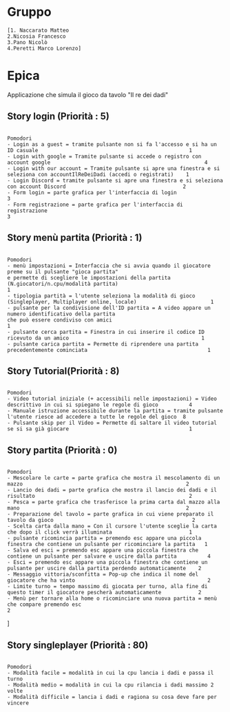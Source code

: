 # Gruppo
    [1. Naccarato Matteo
    2.Nicosia Francesco
    3.Pano Nicolò
    4.Peretti Marco Lorenzo]

# Epica

Applicazione che simula il gioco da tavolo "Il re dei dadi"

## Story login (Priorità : 5)
                                                                                                                                Pomodori
    - Login as a guest = tramite pulsante non si fa l'accesso e si ha un ID casuale                                                 1
    - Login with google = Tramite pulsante si accede o registro con account google                                                  4
    - Login with our account = Tramite pulsante si apre una finestra e si seleziona con accountIlReDeiDadi (accedi o registrati)    1
    - Login Discord = tramite pulsante si apre una finestra e si seleziona con account Discord                                      2
    - Form login = parte grafica per l'interfaccia di login                                                                         3
    - Form registrazione = parte grafica per l'interfaccia di registrazione                                                         3


## Story menù partita (Priorità : 1)
                                                                                                                                Pomodori   
    - menù impostazioni = Interfaccia che si avvia quando il giocatore preme su il pulsante "gioca partita" 
    e permette di scegliere le impostazioni della partita (N.giocatori/n.cpu/modalità partita)                                      1
    - tipologia partità = l'utente seleziona la modalità di gioco (Singleplayer, Multiplayer online, locale)                        1
    - pulsante per la condivisione dell'ID partita = A video appare un numero identificativo della partita 
    che può essere condiviso con amici                                                                                              1
    - pulsante cerca partita = Finestra in cui inserire il codice ID ricevuto da un amico                                           1
    - pulsante carica partita = Permette di riprendere una partita precedentemente cominciata                                       1


## Story Tutorial(Priorità : 8)
                                                                                                                                Pomodori
    - Video tutorial iniziale (+ accessibili nelle impostazioni) = Video descrittivo in cui si spiegano le regole di gioco          4
    - Manuale istruzione accessibile durante la partita = tramite pulsante l'utente riesce ad accedere a tutte le regole del gioco  8
    - Pulsante skip per il Video = Permette di saltare il video tutorial se si sa già giocare                                       1


## Story partita (Priorità : 0)
                                                                                                                                Pomodori   
    - Mescolare le carte = parte grafica che mostra il mescolamento di un mazzo                                                     2
    - Lancio dei dadi = parte grafica che mostra il lancio dei dadi e il risultato                                                  2
    - Pesca = parte grafica che trasferisce la prima carta dal mazzo alla mano                                                      2
    - Preparazione del tavolo = parte grafica in cui viene preparato il tavolo da gioco                                             2
    - Scelta carta dalla mano = Con il cursore l'utente sceglie la carta che dopo il click verrà illuminata                         1
    - pulsante ricomincia partita = premendo esc appare una piccola finestra che contiene un pulsante per ricominciare la partita   1
    - Salva ed esci = premendo esc appare una piccola finestra che contiene un pulsante per salvare e uscire dalla partita          4         
    - Esci = premendo esc appare una piccola finestra che contiene un pulsante per uscire dalla partita perdendo automaticamente    2
    - Messaggio vittoria/sconfitta = Pop-up che indica il nome del giocatore che ha vinto                                           2
    - Limite turno = tempo massimo di giocata per turno, alla fine di questo timer il giocatore pescherà automaticamente            2
    - Menù per tornare alla home o ricominciare una nuova partita = menù che compare premendo esc                                                                  2
]

## Story singleplayer (Priorità : 80)
                                                                                                                               Pomodori   
    - Modalità facile = modalità in cui la cpu lancia i dadi e passa il turno
    - Modalità medio = modalità in cui la cpu rilancia i dadi massimo 2 volte
    - Modalità difficile = lancia i dadi e ragiona su cosa deve fare per vincere
